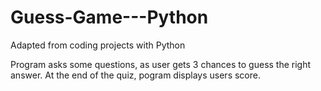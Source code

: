 # Guess-Game---Python
Adapted from coding projects with Python

Program asks some questions, as user gets 3 chances to guess the right answer. At the end of the quiz, pogram displays users score.
